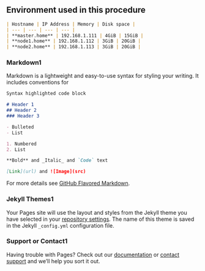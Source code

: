 ## Environment used in this procedure

```markdown
| Hostname | IP Address | Memory | Disk space |
| --- | --- | --- | --- |
| **master.home** | 192.168.1.111 | 4GiB | 15GiB |
| **node1.home** | 192.168.1.112 | 3GiB | 20GiB |
| **node2.home** | 192.168.1.113 | 3GiB | 20GiB |
```

### Markdown1

Markdown is a lightweight and easy-to-use syntax for styling your writing. It includes conventions for

```markdown
Syntax highlighted code block

# Header 1
## Header 2
### Header 3

- Bulleted
- List

1. Numbered
2. List

**Bold** and _Italic_ and `Code` text

[Link](url) and ![Image](src)
```

For more details see [GitHub Flavored Markdown](https://guides.github.com/features/mastering-markdown/).

### Jekyll Themes1

Your Pages site will use the layout and styles from the Jekyll theme you have selected in your [repository settings](https://github.com/papudatta/papudatta.github.io/settings). The name of this theme is saved in the Jekyll `_config.yml` configuration file.

### Support or Contact1

Having trouble with Pages? Check out our [documentation](https://help.github.com/categories/github-pages-basics/) or [contact support](https://github.com/contact) and we’ll help you sort it out.
